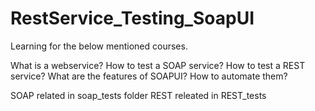 # RestService_Testing_SoapUI
Learning for the below mentioned courses.

What is a webservice?
How to test a SOAP service?
How to test a REST service?
What are the features of SOAPUI?
How to automate them?

SOAP related in soap_tests folder
REST releated in REST_tests


